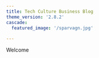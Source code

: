 ```yaml
---
title: Tech Culture Business Blog
theme_version: '2.8.2'
cascade:
  featured_image: '/sparvagn.jpg'
  
---
```


Welcome